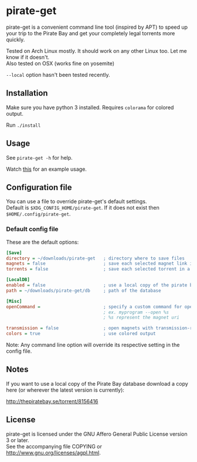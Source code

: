 # pirate-get
pirate-get is a convenient command line tool (inspired by APT) to speed up your trip to the Pirate Bay and get your completely legal torrents more quickly.

Tested on Arch Linux mostly. It should work on any other Linux too. Let me know if it doesn't.  
Also tested on OSX (works fine on yosemite)

`--local` option hasn't been tested recently.

## Installation
Make sure you have python 3 installed.
Requires `colorama` for colored output.

Run `./install`

## Usage
See `pirate-get -h` for help.

Watch [this](http://showterm.io/d6f7a0c2a5de1da9ea317) for an example usage.


## Configuration file
You can use a file to override pirate-get's default settings.  
Default is `$XDG_CONFIG_HOME/pirate-get`.
If it does not exist then `$HOME/.config/pirate-get`.

### Default config file
These are the default options:

```INI
[Save]
directory = ~/downloads/pirate-get   ; directory where to save files
magnets = false                      ; save each selected magnet link in a .magnet file
torrents = false                     ; save each selected torrent in a .torrent file

[LocalDB]
enabled = false                      ; use a local copy of the pirate bay database
path = ~/downloads/pirate-get/db     ; path of the database

[Misc]
openCommand =                        ; specify a custom command for opening the magnet
                                     ; ex. myprogram --open %s
                                     ; %s represent the magnet uri

transmission = false                 ; open magnets with transmission-remote client
colors = true                        ; use colored output
```

Note:
Any command line option will override its respective setting in the config file.

## Notes
If you want to use a local copy of the Pirate Bay database download a copy here (or wherever the latest version is currently):

http://thepiratebay.se/torrent/8156416


## License
pirate-get is licensed under the GNU Affero General Public License version 3 or later.  
See the accompanying file COPYING or http://www.gnu.org/licenses/agpl.html.
